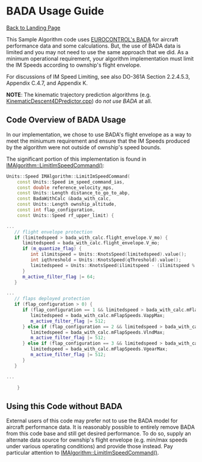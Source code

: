 # BADA Usage Guide

[Back to Landing Page](/README.md)

This Sample Algorithm code uses [EUROCONTROL's BADA](https://eurocontrol.int/services/bada) for aircraft performance data and some calculations. But, the use of BADA data is limited and you may not need to use the same approach that we did. As a minimum operational requirement, your algorithm implementation must limit the IM Speeds according to ownship's flight envelope. 

For discussions of IM Speed Limiting, see also DO-361A Section 2.2.4.5.3, Appendix C.4.7, and Appendix K. 

**NOTE**: The kinematic trajectory prediction algorithms (e.g. [KinematicDescent4DPredictor.cpp](https://github.com/mitre/im_sample_algorithm/blob/master/IntervalManagement/KinematicDescent4DPredictor.cpp)) do _not use BADA_ at all.

## Code Overview of BADA Usage

In our implementation, we chose to use BADA's flight envelope as a way to meet the miniumum requirement and ensure that the IM Speeds produced by the algorithm were not outside of ownship's speed bounds. 

The significant portion of this implementation is found in [IMAlgorithm::LimitImSpeedCommand()](https://github.com/mitre/im_sample_algorithm/blob/968030837f662a197c0e2755280756b18ce9f5b6/IntervalManagement/IMAlgorithm.cpp#L397):

```c++
Units::Speed IMAlgorithm::LimitImSpeedCommand(
    const Units::Speed im_speed_command_ias,
    const double reference_velocity_mps,
    const Units::Length distance_to_go_to_abp,
    const BadaWithCalc &bada_with_calc,
    const Units::Length ownship_altitude,
    const int flap_configuration,
    const Units::Speed rf_upper_limit) {

...
   // flight envelope protection
   if (limitedspeed > bada_with_calc.flight_envelope.V_mo) {
      limitedspeed = bada_with_calc.flight_envelope.V_mo;
      if (m_quantize_flag) {
         int ilimitspeed = Units::KnotsSpeed(limitedspeed).value();
         int iqthreshold = Units::KnotsSpeed(qThreshold).value();
         limitedspeed = Units::KnotsSpeed(ilimitspeed - (ilimitspeed % iqthreshold));
      }
      m_active_filter_flag |= 64;
   }

...
   // flaps deployed protection
   if (flap_configuration > 0) {
      if (flap_configuration == 1 && limitedspeed > bada_with_calc.mFlapSpeeds.VappMax) {
         limitedspeed = bada_with_calc.mFlapSpeeds.VappMax;
         m_active_filter_flag |= 512;
      } else if (flap_configuration == 2 && limitedspeed > bada_with_calc.mFlapSpeeds.VlndMax) {
         limitedspeed = bada_with_calc.mFlapSpeeds.VlndMax;
         m_active_filter_flag |= 512;
      } else if (flap_configuration == 3 && limitedspeed > bada_with_calc.mFlapSpeeds.VgearMax) {
         limitedspeed = bada_with_calc.mFlapSpeeds.VgearMax;
         m_active_filter_flag |= 512;
      }
   }

...

    }
```

## Using this Code without BADA

External users of this code may prefer not to use the BADA model for aircraft performance data. It is reasonably possible to entirely remove BADA from this code base and still get desired performance. To do so, supply an alternate data source for ownship's flight envelope (e.g. min/max speeds under various operating conditions) and provide those instead. Pay particular attention to [IMAlgorithm::LimitImSpeedCommand()](https://github.com/mitre/im_sample_algorithm/blob/968030837f662a197c0e2755280756b18ce9f5b6/IntervalManagement/IMAlgorithm.cpp#L397). 